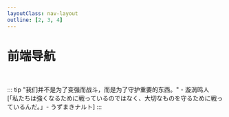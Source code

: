 ```yaml
---
layoutClass: nav-layout
outline: [2, 3, 4]
---
```


<script setup>
import NavLinks from './components/NavLinks.vue'

import { NAV_DATA } from './data'
</script>
<style src="./index.scss"></style>

# 前端导航

<NavLinks v-for="{title, items} in NAV_DATA" :title="title" :items="items"/>

<br />

::: tip
"我们并不是为了变强而战斗，而是为了守护重要的东西。" - 漩涡鸣人 <br />[「私たちは強くなるために戦っているのではなく、大切なものを守るために戦っているんだ。」- うずまきナルト]
:::
